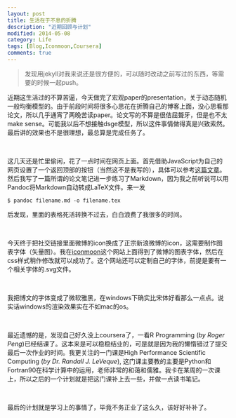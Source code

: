 ```yaml
---
layout: post
title: 生活在于不息的折腾
description: "近期回顾与计划"
modified: 2014-05-08
category: Life
tags: [Blog,Iconmoon,Coursera]
comments: true
---
```

>发现用jekyll对我来说还是很方便的，可以随时改动之前写过的东西，等需要的时候一起push。

近期这生活过的不算苦逼，今天做完了宏观paper的presentation，关于动态随机一般均衡模型的。由于前段时间将很多心思花在折腾自己的博客上面，没心思看那论文，所以几乎通宵了两晚苦读paper。论文写的不算是很佶屈聱牙，但是也不太make sense。可能我以后不想接触dsge模型，所以这件事情做得真是兴致索然。最后讲的效果也不是很理想，最总算是完成任务了。

<br/>

这几天还是忙里偷闲，花了一点时间在网页上面。首先借助JavaScript为自己的网页设置了一个返回顶部的按钮（当然这不是我写的），具体可以参考[这篇文章](http://liberize.me/post/jekyll-add-back-to-top-button.html)。
然后我写了一篇所谓的论文笔记进一步练习了Markdown，因为我之前听说可以用Pandoc将Markdown自动转成LaTeX文件。来一发

	$ pandoc filename.md -o filename.tex

后发现，里面的表格死活转换不过去，白白浪费了我很多的时间。

<br/>

今天终于把社交链接里面微博的icon换成了正宗新浪微博的icon，这需要制作图表字体（矢量图）。我在[iconmoon](http://icomoon.io)这个网站上面得到了微博的图表字体，然后在css样式稍作修改就可以成功了。这个网站还可以定制自己的字体，前提是要有一个相关字体的.svg文件。

<br/>

我把博文的字体变成了微软雅黑，在windows下确实比宋体好看那么一点点。说实话windows的渲染效果实在不如mac的os。

<br/>

最近遗憾的是，发现自己好久没上coursera了，一看R Programming (*by Roger Peng*)已经结课了。这本来是可以稳稳结业的，可是就是因为我的懒惰错过了提交最后一次作业的时间。我更关注的一门课是High Performance Scientific Computing
(*by Dr. Randall J. LeVeque*), 这门课主要教的主要是Python和Fortran90在科学计算中的运用，老师非常的和蔼和儒雅。我卡在某周的一次课上，所以之后的一个计划就是把这门课补上去一些，并做一点读书笔记。

<br/>

最后的计划就是学习上的事情了，毕竟不务正业了这么久，该好好补补了。

